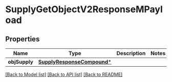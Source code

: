 # SupplyGetObjectV2ResponseMPayload

## Properties
Name | Type | Description | Notes
------------ | ------------- | ------------- | -------------
**objSupply** | [**SupplyResponseCompound***](SupplyResponseCompound.md) |  | 

[[Back to Model list]](../README.md#documentation-for-models) [[Back to API list]](../README.md#documentation-for-api-endpoints) [[Back to README]](../README.md)


